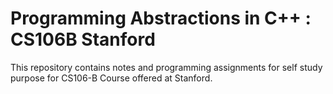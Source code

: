 # Programming Abstractions in C++ : CS106B Stanford

This repository contains notes and programming assignments for self study purpose for CS106-B Course offered at Stanford.

